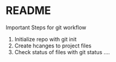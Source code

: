 # README #

Important Steps for git workflow

1. Initialize repo with git init
2. Create hcanges to project files
3. Check status of files with git status 
....
